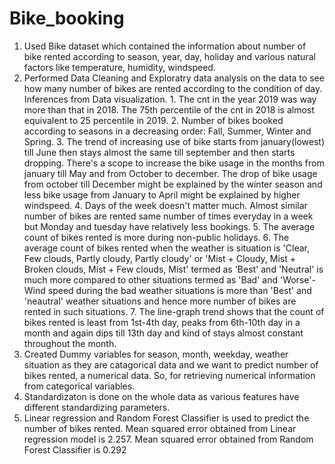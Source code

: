 # Bike_booking

1) Used Bike dataset which contained the information about number of bike rented according to season, year, day, holiday and various natural factors like temperature, humidity, windspeed.
2) Performed Data Cleaning and Exploratry data analysis on the data to see how many number of bikes are rented according to the condition of day. 
Inferences from Data visualization.
            1. The cnt in the year 2019 was way more than that in 2018. The 75th percentile of the cnt in 2018 is almost equivalent to 25 percentile in 2019.
            2. Number of bikes booked according to seasons in a decreasing order: Fall, Summer, Winter and Spring.
            3. The trend of increasing use of bike starts from january(lowest) till June then stays almost the same till september and then starts dropping. There's a scope to increase the bike usage in the months from january till May and from October to december. The drop of bike usage from october till December might be explained by the winter season and less bike usage from January to April might be explained by higher windspeed.
            4. Days of the week doesn't matter much. Almost similar number of bikes are rented same number of times everyday in a week but Monday and tuesday have relatively less bookings.
            5. The average count of bikes rented is more during non-public holidays.
            6. The average count of bikes rented when the weather is situation is 'Clear, Few clouds, Partly cloudy, Partly cloudy' or 'Mist + Cloudy, Mist + Broken clouds, Mist + Few clouds, Mist' termed as 'Best' and 'Neutral' is much more compared to other situations termed as 'Bad' and 'Worse'- Wind speed during the bad weather situations is more than 'Best' and 'neautral' weather situations and hence more number of bikes are rented in such situations.
            7. The line-graph trend shows that the count of bikes rented is least from 1st-4th day, peaks from 6th-10th day in a month and again dips till 13th day and kind of stays almost constant throughout the month.
3) Created Dummy variables for season, month, weekday, weather situation as they are catagorical data and we want to predict number of bikes rented, a numerical data. So, for retrieving numerical information from categorical variables.
4) Standardizaton is done on the whole data as various features have different standardizing parameters.
5) Linear regression and Random Forest Classifier is used to predict the number of bikes rented.
   Mean squared error obtained from Linear regression model is 2.257.
   Mean squared error obtained from Random Forest Classifier is 0.292
